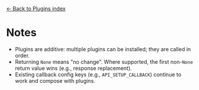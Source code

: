 [← Back to Plugins index](index.md)

# Notes
- Plugins are additive: multiple plugins can be installed; they are called in order.
- Returning `None` means "no change". Where supported, the first non-`None` return
    value wins (e.g., response replacement).
- Existing callback config keys (e.g., `API_SETUP_CALLBACK`) continue to work and
    compose with plugins.

